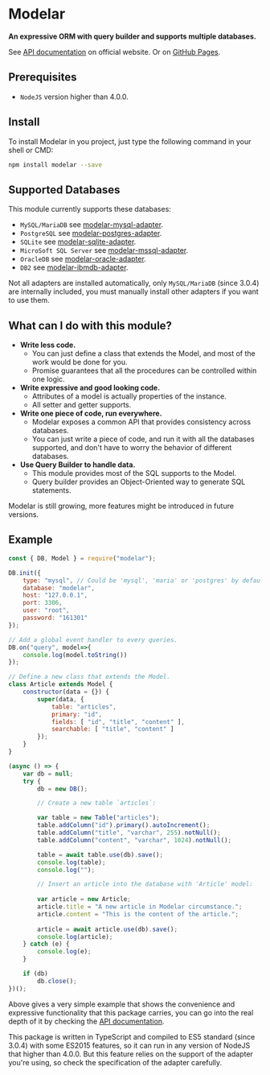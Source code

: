 # Modelar

**An expressive ORM with query builder and supports multiple databases.**

See [API documentation](https://modelarjs.org) on official website. Or on 
[GitHub Pages](https://hyurl.github.io/modelar).

## Prerequisites

- `NodeJS` version higher than 4.0.0.

## Install

To install Modelar in you project, just type the following command in your 
shell or CMD:

```sh
npm install modelar --save
```

## Supported Databases

This module currently supports these databases:

- `MySQL/MariaDB` see [modelar-mysql-adapter](https://github.com/hyurl/modelar-mysql-adapter).
- `PostgreSQL` see [modelar-postgres-adapter](https://github.com/hyurl/modelar-postgres-adapter).
- `SQLite` see [modelar-sqlite-adapter](https://github.com/hyurl/modelar-sqlite-adapter).
- `MicroSoft SQL Server` see [modelar-mssql-adapter](https://github.com/hyurl/modelar-mssql-adapter).
- `OracleDB` see [modelar-oracle-adapter](https://github.com/hyurl/modelar-oracle-adapter).
- `DB2` see [modelar-ibmdb-adapter](https://github.com/hyurl/modelar-ibmdb-adapter).

Not all adapters are installed automatically, only `MySQL/MariaDB` (since 
3.0.4) are internally included, you must manually install other adapters if 
you want to use them.

## What can I do with this module?

* **Write less code.**
    * You can just define a class that extends the Model, and most of the 
        work would be done for you.
    * Promise guarantees that all the procedures can be controlled within one 
        logic.
* **Write expressive and good looking code.**
    * Attributes of a model is actually properties of the instance.
    * All setter and getter supports.
* **Write one piece of code, run everywhere.**
    * Modelar exposes a common API that provides consistency across databases.
    * You can just write a piece of code, and run it with all the databases 
        supported, and don't have to worry the behavior of different 
        databases.
* **Use Query Builder to handle data.**
    * This module provides most of the SQL supports to the Model.
    * Query builder provides an Object-Oriented way to generate SQL statements.

Modelar is still growing, more features might be introduced in future 
versions.

## Example

```javascript
const { DB, Model } = require("modelar");

DB.init({
    type: "mysql", // Could be 'mysql', 'maria' or 'postgres' by default.
    database: "modelar",
    host: "127.0.0.1",
    port: 3306,
    user: "root",
    password: "161301"
});

// Add a global event handler to every queries.
DB.on("query", model=>{
    console.log(model.toString())
});

// Define a new class that extends the Model.
class Article extends Model {
    constructor(data = {}) {
        super(data, {
            table: "articles",
            primary: "id",
            fields: [ "id", "title", "content" ],
            searchable: [ "title", "content" ]
        });
    }
}

(async () => {
    var db = null;
    try {
        db = new DB();

        // Create a new table `articles`:

        var table = new Table("articles");
        table.addColumn("id").primary().autoIncrement();
        table.addColumn("title", "varchar", 255).notNull();
        table.addColumn("content", "varchar", 1024).notNull();

        table = await table.use(db).save();
        console.log(table);
        console.log("");

        // Insert an article into the database with 'Article' model:
        
        var article = new Article;
        article.title = "A new article in Modelar circumstance.";
        article.content = "This is the content of the article.";
        
        article = await article.use(db).save();
        console.log(article);
    } catch (e) {
        console.log(e);
    }

    if (db)
        db.close();
})();
```

Above gives a very simple example that shows the convenience and expressive 
functionality that this package carries, you can go into the real depth of it 
by checking the [API documentation](https://modelarjs.org).

This package is written in TypeScript and compiled to ES5 standard (since 
3.0.4) with some ES2015 features, so it can run in any version of NodeJS that 
higher than 4.0.0. But this feature relies on the support of the adapter 
you're using, so check the specification of the adapter carefully.